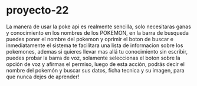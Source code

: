 # proyecto-22
La manera de usar la poke api es realmente sencilla, solo necesitaras ganas y conocimiento en los nombres de los POKEMON, en la barra de busqueda puedes poner el nombre del pokemon y oprimir el boton de buscar e inmediatamente el sistema te facilitara una lista de informacion sobre los pokemones, ademas si quieres llevar mas allá tu conocimiento sin escribir, puedes probar la barra de voz, solamente seleccionas el boton sobre la opción de voz y afirmas el permiso, luego de esta acción, podrás decir el nombre del pokemón y buscar sus datos, ficha tecnica y su imagen, para que nunca dejes de aprender!
